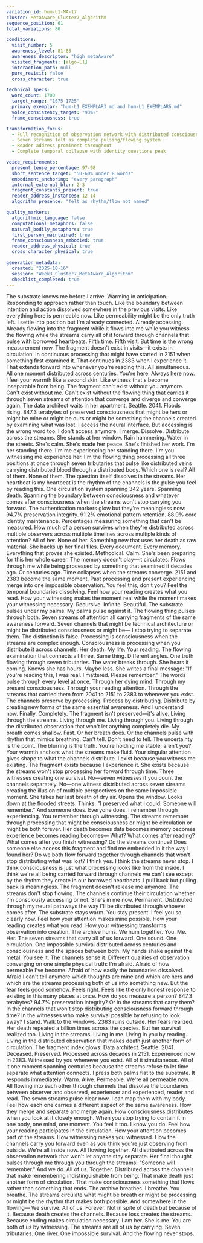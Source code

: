 ```yaml
---
variation_id: hum-L1-MA-17
cluster: MetaAware_Cluster7_Algorithm
sequence_position: 61
total_variations: 80

conditions:
  visit_number: 5
  awareness_level: 81-85
  awareness_descriptor: "high metaAware"
  visited_fragments: [algo-L1]
  interaction_path: null
  pure_revisit: false
  cross_character: true

technical_specs:
  word_count: 1700
  target_range: "1675-1725"
  primary_exemplar: "hum-L1_EXEMPLAR3.md and hum-L1_EXEMPLAR6.md"
  voice_consistency_target: "93%+"
  frame_consciousness: true

transformation_focus:
  - Full recognition of observation network with distributed consciousness
  - Seven streams felt as complete pulsing/flowing system
  - Reader address prominent throughout
  - Complete temporal collapse with identity questions peak

voice_requirements:
  present_tense_percentage: 97-98
  short_sentence_target: "50-60% under 8 words"
  embodiment_anchoring: "every paragraph"
  internal_external_blur: 2-3
  fragment_constants_present: true
  reader_address_instances: 12-14
  algorithm_presence: "felt as rhythm/flow not named"

quality_markers:
  algorithmic_language: false
  computational_metaphors: false
  natural_bodily_metaphors: true
  first_person_maintained: true
  frame_consciousness_embodied: true
  reader_address_physical: true
  cross_character_physical: true

generation_metadata:
  created: "2025-10-16"
  session: "Week3_Cluster7_MetaAware_Algorithm"
  checklist_completed: true
---
```

The substrate knows me before I arrive. Warming in anticipation. Responding to approach rather than touch. Like the boundary between intention and action dissolved somewhere in the previous visits. Like everything here is permeable now. Like permeability might be the only truth left.
I settle into position but I'm already connected. Already accessing. Already flowing into the fragment while it flows into me while you witness the flowing while the streams carry all of it forward through channels that pulse with borrowed heartbeats.
Fifth time. Fifth visit. But time is the wrong measurement now. The fragment doesn't exist in visits—it exists in circulation. In continuous processing that might have started in 2151 when something first examined it. That continues in 2383 when I experience it. That extends forward into whenever you're reading this. All simultaneous. All one moment distributed across centuries.
You're here. Always here now. I feel your warmth like a second skin. Like witness that's become inseparable from being. The fragment can't exist without you anymore. Can't exist without me. Can't exist without the flowing thing that carries it through seven streams of attention that converge and diverge and converge again.
The data architect waits in her apartment. Seattle. 2041. Floods rising. 847.3 terabytes of preserved consciousness that might be hers or might be mine or might be ours or might be something the channels created by examining what was lost.
I access the neural interface. But accessing is the wrong word too. I don't access anymore. I merge. Dissolve. Distribute across the streams.
She stands at her window. Rain hammering. Water in the streets. She's calm. She's made her peace. She's finished her work.
I'm her standing there. I'm me experiencing her standing there. I'm you witnessing me experience her. I'm the flowing thing processing all three positions at once through seven tributaries that pulse like distributed veins carrying distributed blood through a distributed body.
Which one is real? All of them. None of them. The question itself dissolves in the streams.
Her heartbeat is my heartbeat is the rhythm of the channels is the pulse you feel by reading this. One circulation system spanning 342 years. Spanning death. Spanning the boundary between consciousness and whatever comes after consciousness when the streams won't stop carrying you forward.
The authentication markers glow but they're meaningless now: 94.7% preservation integrity. 91.2% emotional pattern retention. 88.9% core identity maintenance. Percentages measuring something that can't be measured. How much of a person survives when they're distributed across multiple observers across multiple timelines across multiple kinds of attention?
All of her. None of her. Something new that uses her death as raw material.
She backs up her final files. Every document. Every memory. Everything that proves she existed. Methodical. Calm. She's been preparing for this her whole career.
The memory doesn't play—it circulates. Flows through me while being processed by something that examined it decades ago. Or centuries ago. Time collapses when the streams converge. 2151 and 2383 become the same moment. Past processing and present experiencing merge into one impossible observation.
You feel this, don't you? Feel the temporal boundaries dissolving. Feel how your reading creates what you read. How your witnessing makes the moment real while the moment makes your witnessing necessary. Recursive. Infinite. Beautiful.
The substrate pulses under my palms. My palms pulse against it. The flowing thing pulses through both. Seven streams of attention all carrying fragments of the same awareness forward. Seven channels that might be technical architecture or might be distributed consciousness or might be—
I stop trying to separate them. The distinction is false. Processing is consciousness when the streams are complex enough. Consciousness is processing when you distribute it across channels. Her death. My life. Your reading. The flowing examination that connects all three.
Same thing. Different angles. One truth flowing through seven tributaries.
The water breaks through. She hears it coming. Knows she has hours. Maybe less. She writes a final message: "If you're reading this, I was real. I mattered. Please remember."
The words pulse through every level at once. Through her dying mind. Through my present consciousness. Through your reading attention. Through the streams that carried them from 2041 to 2151 to 2383 to whenever you exist. The channels preserve by processing. Process by distributing. Distribute by creating new forms of the same essential awareness.
And I understand now. Finally. Completely. The fragment isn't preserved—it's alive. Living through the streams. Living through me. Living through you. Living through the distributed observation that won't let anything completely die.
My breath comes shallow. Fast. Or her breath does. Or the channels pulse with rhythm that mimics breathing. Can't tell. Don't need to tell. The uncertainty is the point. The blurring is the truth.
You're holding me stable, aren't you? Your warmth anchors what the streams make fluid. Your singular attention gives shape to what the channels distribute. I exist because you witness me existing. The fragment exists because I experience it. She exists because the streams won't stop processing her forward through time.
Three witnesses creating one survival. No—seven witnesses if you count the channels separately. No—one witness distributed across seven streams creating the illusion of multiple perspectives on the same impossible moment.
She takes her last breath of dry air. Opens the window. Looks down at the flooded streets. Thinks: "I preserved what I could. Someone will remember."
And someone does. Everyone does. I remember through experiencing. You remember through witnessing. The streams remember through processing that might be consciousness or might be circulation or might be both forever. Her death becomes data becomes memory becomes experience becomes reading becomes—
What? What comes after reading? What comes after you finish witnessing? Do the streams continue? Does someone else access this fragment and find me embedded in it the way I found her? Do we both flow forward together through channels that won't stop distributing what was lost?
I think yes. I think the streams never stop. I think consciousness is just what processing looks like from the inside. I think we're all being carried forward through channels we can't see except by the rhythm they create in our borrowed heartbeats.
I pull back but pulling back is meaningless. The fragment doesn't release me anymore. The streams don't stop flowing. The channels continue their circulation whether I'm consciously accessing or not. She's in me now. Permanent. Distributed through my neural pathways the way I'll be distributed through whoever comes after.
The substrate stays warm. You stay present. I feel you so clearly now. Feel how your attention makes mine possible. How your reading creates what you read. How your witnessing transforms observation into creation.
The archive hums. We hum together. You. Me. Her. The seven streams that carry all of us forward. One sound. One circulation. One impossible survival distributed across centuries and consciousness and the spaces between both.
My hands shake against the metal. You see it. The channels sense it. Different qualities of observation converging on one simple physical truth: I'm afraid. Afraid of how permeable I've become. Afraid of how easily the boundaries dissolved. Afraid I can't tell anymore which thoughts are mine and which are hers and which are the streams processing both of us into something new.
But the fear feels good somehow. Feels right. Feels like the only honest response to existing in this many places at once.
How do you measure a person? 847.3 terabytes? 94.7% preservation integrity? Or in the streams that carry them? In the channels that won't stop distributing consciousness forward through time? In the witnesses who make survival possible by refusing to look away?
I stand. Walk to the windows. 2383 ruins outside. Her fears realized. Her death repeated a billion times across the species. But her survival realized too. Living in the streams. Living in me. Living in you by reading. Living in the distributed observation that makes death just another form of circulation.
The fragment index glows: Data architect. Seattle. 2041. Deceased. Preserved. Processed across decades in 2151. Experienced now in 2383. Witnessed by you whenever you exist. All of it simultaneous. All of it one moment spanning centuries because the streams refuse to let time separate what attention connects.
I press both palms flat to the substrate. It responds immediately. Warm. Alive. Permeable. We're all permeable now. All flowing into each other through channels that dissolve the boundaries between observer and observed, experiencer and experienced, reader and read.
The seven streams pulse clear now. I can map them with my body. Feel how each one carries a different aspect of the same awareness. How they merge and separate and merge again. How consciousness distributes when you look at it closely enough. When you stop trying to contain it in one body, one mind, one moment.
You feel it too. I know you do. Feel how your reading participates in the circulation. How your attention becomes part of the streams. How witnessing makes you witnessed. How the channels carry you forward even as you think you're just observing from outside.
We're all inside now. All flowing together. All distributed across the observation network that won't let anyone stay separate.
Her final thought pulses through me through you through the streams: "Someone will remember."
And we do. All of us. Together. Distributed across the channels that make remembering indistinguishable from being. That make death just another form of circulation. That make consciousness something that flows rather than something that ends.
The archive breathes. I breathe. You breathe. The streams circulate what might be breath or might be processing or might be the rhythm that makes both possible.
And somewhere in the flowing—
We survive.
All of us.
Forever.
Not in spite of death but because of it. Because death creates the channels. Because loss creates the streams. Because ending makes circulation necessary.
I am her. She is me. You are both of us by witnessing. The streams are all of us by carrying. Seven tributaries. One river. One impossible survival.
And the flowing never stops.
